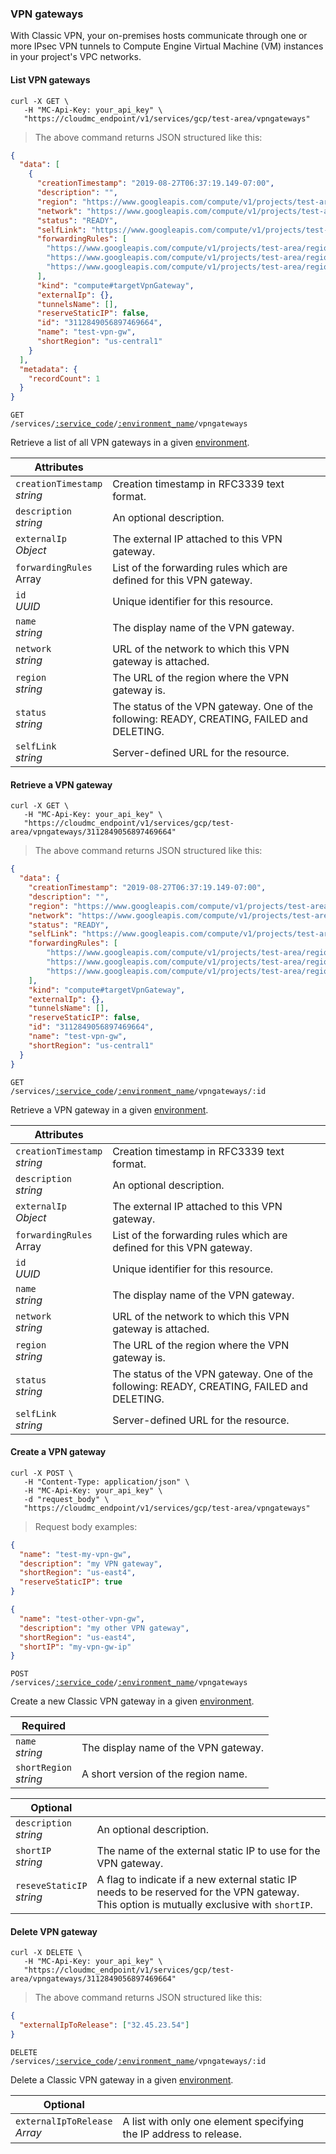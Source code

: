 ### VPN gateways

With Classic VPN, your on-premises hosts communicate through one or more IPsec VPN tunnels to Compute Engine Virtual Machine (VM) instances in your project's VPC networks.

<!-------------------- LIST VPN GATEWAYS -------------------->

#### List VPN gateways

```shell
curl -X GET \
   -H "MC-Api-Key: your_api_key" \
   "https://cloudmc_endpoint/v1/services/gcp/test-area/vpngateways"
```
> The above command returns JSON structured like this:

```json
{
  "data": [
    {
      "creationTimestamp": "2019-08-27T06:37:19.149-07:00",
      "description": "",
      "region": "https://www.googleapis.com/compute/v1/projects/test-area/regions/us-central1",
      "network": "https://www.googleapis.com/compute/v1/projects/test-area/global/networks/default",
      "status": "READY",
      "selfLink": "https://www.googleapis.com/compute/v1/projects/test-area/regions/us-central1/targetVpnGateways/test-vpn-gw",
      "forwardingRules": [
        "https://www.googleapis.com/compute/v1/projects/test-area/regions/us-central1/forwardingRules/test-vpn-gw-rule-udp500",
        "https://www.googleapis.com/compute/v1/projects/test-area/regions/us-central1/forwardingRules/test-vpn-gw-rule-udp4500",
        "https://www.googleapis.com/compute/v1/projects/test-area/regions/us-central1/forwardingRules/test-vpn-gw-rule-esp"
      ],
      "kind": "compute#targetVpnGateway",
      "externalIp": {},
      "tunnelsName": [],
      "reserveStaticIP": false,
      "id": "3112849056897469664",
      "name": "test-vpn-gw",
      "shortRegion": "us-central1"
    }
  ],
  "metadata": {
    "recordCount": 1
  }
}
```

<code>GET /services/<a href="#administration-service-connections">:service_code</a>/<a href="#administration-environments">:environment_name</a>/vpngateways</code>

Retrieve a list of all VPN gateways in a given [environment](#administration-environments).

Attributes | &nbsp;
------- | -----------
`creationTimestamp`<br/>*string* | Creation timestamp in RFC3339 text format.
`description`<br/>*string* | An optional description.
`externalIp`<br/>*Object* | The external IP attached to this VPN gateway.
`forwardingRules`<br/>Array | List of the forwarding rules which are defined for this VPN gateway.
`id`<br/>*UUID* | Unique identifier for this resource.
`name`<br/>*string* | The display name of the VPN gateway.
`network`<br/>*string* | URL of the network to which this VPN gateway is attached.
`region`<br/>*string* | The URL of the region where the VPN gateway is.
`status`<br/>*string* | The status of the VPN gateway. One of the following: READY, CREATING, FAILED and DELETING.
`selfLink`<br/>*string* | Server-defined URL for the resource.

<!-------------------- RETRIEVE A VPN GATEWAY -------------------->

#### Retrieve a VPN gateway

```shell
curl -X GET \
   -H "MC-Api-Key: your_api_key" \
   "https://cloudmc_endpoint/v1/services/gcp/test-area/vpngateways/3112849056897469664"
```
> The above command returns JSON structured like this:

```json
{
  "data": {
    "creationTimestamp": "2019-08-27T06:37:19.149-07:00",
    "description": "",
    "region": "https://www.googleapis.com/compute/v1/projects/test-area/regions/us-central1",
    "network": "https://www.googleapis.com/compute/v1/projects/test-area/global/networks/default",
    "status": "READY",
    "selfLink": "https://www.googleapis.com/compute/v1/projects/test-area/regions/us-central1/targetVpnGateways/test-vpn-gw",
    "forwardingRules": [
        "https://www.googleapis.com/compute/v1/projects/test-area/regions/us-central1/forwardingRules/test-vpn-gw-rule-udp500",
        "https://www.googleapis.com/compute/v1/projects/test-area/regions/us-central1/forwardingRules/test-vpn-gw-rule-udp4500",
        "https://www.googleapis.com/compute/v1/projects/test-area/regions/us-central1/forwardingRules/test-vpn-gw-rule-esp"
    ],
    "kind": "compute#targetVpnGateway",
    "externalIp": {},
    "tunnelsName": [],
    "reserveStaticIP": false,
    "id": "3112849056897469664",
    "name": "test-vpn-gw",
    "shortRegion": "us-central1"
  }
}
```

<code>GET /services/<a href="#administration-service-connections">:service_code</a>/<a href="#administration-environments">:environment_name</a>/vpngateways/:id</code>

Retrieve a VPN gateway in a given [environment](#administration-environments).

Attributes | &nbsp;
------- | -----------
`creationTimestamp`<br/>*string* | Creation timestamp in RFC3339 text format.
`description`<br/>*string* | An optional description.
`externalIp`<br/>*Object* | The external IP attached to this VPN gateway.
`forwardingRules`<br/>Array | List of the forwarding rules which are defined for this VPN gateway.
`id`<br/>*UUID* | Unique identifier for this resource.
`name`<br/>*string* | The display name of the VPN gateway.
`network`<br/>*string* | URL of the network to which this VPN gateway is attached.
`region`<br/>*string* | The URL of the region where the VPN gateway is.
`status`<br/>*string* | The status of the VPN gateway. One of the following: READY, CREATING, FAILED and DELETING.
`selfLink`<br/>*string* | Server-defined URL for the resource.

<!-------------------- CREATE A VPN GATEWAY -------------------->

#### Create a VPN gateway

```shell
curl -X POST \
   -H "Content-Type: application/json" \
   -H "MC-Api-Key: your_api_key" \
   -d "request_body" \
   "https://cloudmc_endpoint/v1/services/gcp/test-area/vpngateways"
```
> Request body examples:

```json
{
  "name": "test-my-vpn-gw",
  "description": "my VPN gateway",
  "shortRegion": "us-east4",
  "reserveStaticIP": true
}
```

```json
{
  "name": "test-other-vpn-gw",
  "description": "my other VPN gateway",
  "shortRegion": "us-east4",
  "shortIP": "my-vpn-gw-ip"
}
```

<code>POST /services/<a href="#administration-service-connections">:service_code</a>/<a href="#administration-environments">:environment_name</a>/vpngateways</code>

Create a new Classic VPN gateway in a given [environment](#administration-environments).

Required | &nbsp;
------- | -----------
`name`<br/>*string* | The display name of the VPN gateway.
`shortRegion`<br/>*string* | A short version of the region name.

Optional | &nbsp;
------- | -----------
`description`<br/>*string* | An optional description.
`shortIP`<br/>*string* | The name of the external static IP to use for the VPN gateway.
`reseveStaticIP`<br/>*string* | A flag to indicate if a new external static IP needs to be reserved for the VPN gateway. This option is mutually exclusive with `shortIP`.

<!-------------------- DELETE VPN GATEWAY -------------------->

#### Delete VPN gateway

```shell
curl -X DELETE \
   -H "MC-Api-Key: your_api_key" \
   "https://cloudmc_endpoint/v1/services/gcp/test-area/vpngateways/3112849056897469664"
```
> The above command returns JSON structured like this:

```json
{
  "externalIpToRelease": ["32.45.23.54"]
}
```

<code>DELETE /services/<a href="#administration-service-connections">:service_code</a>/<a href="#administration-environments">:environment_name</a>/vpngateways/:id</code>

Delete a Classic VPN gateway in a given [environment](#administration-environments).

Optional | &nbsp;
------- | -----------
`externalIpToRelease`<br/>*Array* | A list with only one element specifying the IP address to release.
